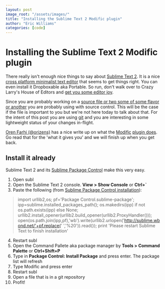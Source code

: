 ```yaml
---
layout: post
image_root: "/assets/images/"
title: "Installing the Sublime Text 2 Modific plugin"
author: "Eric Williams"
categories: [code]
---
```


# Installing the Sublime Text 2 Modific plugin #

There really isn't enough nice things to say about [Sublime Text 2](http://www.sublimetext.com/).  It is a nice [cross platform minimalist text editor](http://www.sublimetext.com/2) that seems to get things right.  You can even install it Dropboxable aka Portable.  So run, don't walk over to Crazy Larry's House of Editors and [get you some editor joy](http://www.sublimetext.com/buy).   

Since you are probably working on a [source file or two some of some flavor or another](https://github.com/languages/) you are probably using with source control.  This will be the case if the file is important to you but we're not here today to talk about that.  For the intent of this post you are using [git](http://git-scm.com/) and you are interesting in some lightweight status of your changes in-flight.

[Oren Farhi (@orizens)](https://twitter.com/orizens) has a nice write up on what the [Modific](https://github.com/gornostal/Modific#readme) [plugin does](http://orizens.com/wp/topics/sublime-text-modific-plugin-changes-since-last-commit/).  Go read that for the 'what it gives you' and we will finish up when you get back.

## Install it already ##

Sublime Text 2 and its [Sublime Package Control](http://wbond.net/sublime_packages/package_control) make this very easy.

1. Open subl
2. Open the Sublime Text 2 console.  **View > Show Console** or **Ctrl+`**
3. Paste the following (from [Sublime Package Control installation](http://wbond.net/sublime_packages/package_control/installation)): 

> import urllib2,os; pf='Package Control.sublime-package'; ipp=sublime.installed_packages_path(); os.makedirs(ipp) if not os.path.exists(ipp) else None; urllib2.install_opener(urllib2.build_opener(urllib2.ProxyHandler())); open(os.path.join(ipp,pf),'wb').write(urllib2.urlopen('http://sublime.wbond.net/'+pf.replace(' ','%20')).read()); print 'Please restart Sublime Text to finish installation'

4. Restart subl
5. Open the Command Pallete aka package manager by **Tools > Command Palette** or **Ctrl+Shift+P**
6. Type in **Package Control: Install Package** and press enter.  The package list will refresh
7. Type Modific and press enter
8. Restart subl
9. Open a file that is in a git repository
10. Profit!